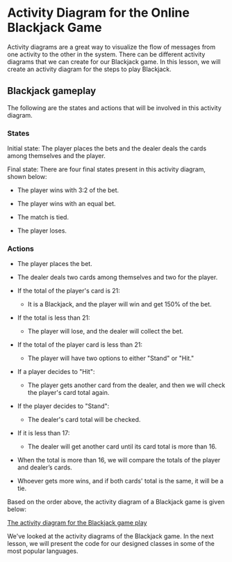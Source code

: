 # Activity Diagram for the Online Blackjack Game
Activity diagrams are a great way to visualize the flow of messages from one activity to the other in the system. There can be different activity diagrams that we can create for our Blackjack game. In this lesson, we will create an activity diagram for the steps to play Blackjack.

## Blackjack gameplay
The following are the states and actions that will be involved in this activity diagram.

### States
Initial state: The player places the bets and the dealer deals the cards among themselves and the player.

Final state: There are four final states present in this activity diagram, shown below:

- The player wins with 3:2 of the bet.

- The player wins with an equal bet.

- The match is tied.

- The player loses.

### Actions
- The player places the bet.

- The dealer deals two cards among themselves and two for the player.

- If the total of the player's card is 21:

    - It is a Blackjack, and the player will win and get 150% of the bet.

- If the total is less than 21:

    - The player will lose, and the dealer will collect the bet.

- If the total of the player card is less than 21:

    - The player will have two options to either "Stand" or "Hit."

- If a player decides to "Hit":

    - The player gets another card from the dealer, and then we will check the player's card total again.

- If the player decides to "Stand":

    - The dealer's card total will be checked.

- If it is less than 17:

    - The dealer will get another card until its card total is more than 16.

- When the total is more than 16, we will compare the totals of the player and dealer’s cards.

- Whoever gets more wins, and if both cards' total is the same, it will be a tie.

Based on the order above, the activity diagram of a Blackjack game is given below:

[The activity diagram for the Blackjack game play](./activity.png)

We've looked at the activity diagrams of the Blackjack game. In the next lesson, we will present the code for our designed classes in some of the most popular languages.
